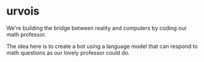 # urvois
We're building the bridge between reality and computers by coding our math professor.

The idea here is to create a bot using a language model that can respond to math questions as our lovely professor could do.
